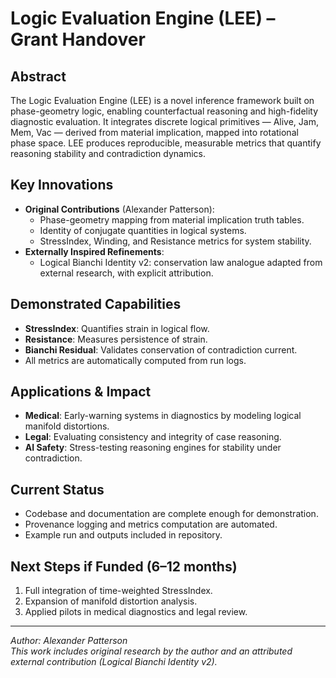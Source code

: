 
# Logic Evaluation Engine (LEE) – Grant Handover

## Abstract
The Logic Evaluation Engine (LEE) is a novel inference framework built on phase-geometry logic, enabling counterfactual reasoning and high-fidelity diagnostic evaluation. It integrates discrete logical primitives — Alive, Jam, Mem, Vac — derived from material implication, mapped into rotational phase space. LEE produces reproducible, measurable metrics that quantify reasoning stability and contradiction dynamics.

## Key Innovations
- **Original Contributions** (Alexander Patterson):
  - Phase-geometry mapping from material implication truth tables.
  - Identity of conjugate quantities in logical systems.
  - StressIndex, Winding, and Resistance metrics for system stability.
- **Externally Inspired Refinements**:
  - Logical Bianchi Identity v2: conservation law analogue adapted from external research, with explicit attribution.

## Demonstrated Capabilities
- **StressIndex**: Quantifies strain in logical flow.
- **Resistance**: Measures persistence of strain.
- **Bianchi Residual**: Validates conservation of contradiction current.
- All metrics are automatically computed from run logs.

## Applications & Impact
- **Medical**: Early-warning systems in diagnostics by modeling logical manifold distortions.
- **Legal**: Evaluating consistency and integrity of case reasoning.
- **AI Safety**: Stress-testing reasoning engines for stability under contradiction.

## Current Status
- Codebase and documentation are complete enough for demonstration.
- Provenance logging and metrics computation are automated.
- Example run and outputs included in repository.

## Next Steps if Funded (6–12 months)
1. Full integration of time-weighted StressIndex.
2. Expansion of manifold distortion analysis.
3. Applied pilots in medical diagnostics and legal review.

---
*Author: Alexander Patterson*  
*This work includes original research by the author and an attributed external contribution (Logical Bianchi Identity v2).*
